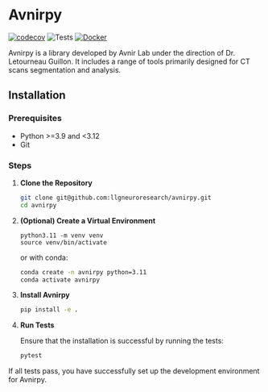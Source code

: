 # Avnirpy
[![codecov](https://codecov.io/github/llgneuroresearch/avnirpy/graph/badge.svg?token=P97KLITHA0)](https://codecov.io/github/llgneuroresearch/avnirpy)
![Tests](https://github.com/llgneuroresearch/avnirpy/actions/workflows/test.yml/badge.svg?branch=main)
[![Docker](https://github.com/llgneuroresearch/avnirpy/actions/workflows/docker.yml/badge.svg?branch=main)](https://hub.docker.com/r/avnirlab/avnirpy/tags)

Avnirpy is a library developed by Avnir Lab under the direction of Dr. Letourneau Guillon.
It includes a range of tools primarily designed for CT scans segmentation and analysis.

## Installation

### Prerequisites

- Python >=3.9 and <3.12
- Git

### Steps

1. **Clone the Repository**

	```sh
	git clone git@github.com:llgneuroresearch/avnirpy.git
	cd avnirpy
	```

2. **(Optional) Create a Virtual Environment**
	```sh"
	python3.11 -m venv venv
	source venv/bin/activate
 	```
 
	or with conda:

   ```sh
   conda create -n avnirpy python=3.11
   conda activate avnirpy
	```

3. **Install Avnirpy**

	```sh
	pip install -e .
	```
4. **Run Tests**

	Ensure that the installation is successful by running the tests:

	```sh
	pytest
	```

If all tests pass, you have successfully set up the development environment for Avnirpy.


